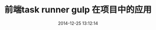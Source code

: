 ---
layout: post
title: 前端task runner gulp 在项目中的应用
category: blog
description: eurus home以及wobbly-slideshow中gulp的使用心得。
date: 2014-12-25 13:12:14
---